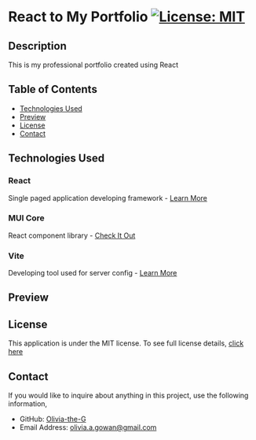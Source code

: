 # React to My Portfolio [![License: MIT](https://img.shields.io/badge/License-MIT-yellow?style=flat-square&link=https%3A%2F%2Fopensource.org%2Flicense%2Fmit%2F)](https://opensource.org/license/mit/)

## Description

This is my professional portfolio created using React

## Table of Contents

- [Technologies Used](#technologies-used)
- [Preview](#preview)
- [License](#license)
- [Contact](#contact)

## Technologies Used

### React
Single paged application developing framework - [Learn More](https://react.dev/)

### MUI Core
React component library - [Check It Out](https://mui.com/core/)

### Vite
Developing tool used for server config - [Learn More](https://vitejs.dev/)

## Preview


## License
This application is under the MIT license. To see full license details, [click here](https://opensource.org/license/mit/)

## Contact

If you would like to inquire about anything in this project, use the following information,
- GitHub: [Olivia-the-G](https://github.com/Olivia-the-G)
- Email Address: olivia.a.gowan@gmail.com
